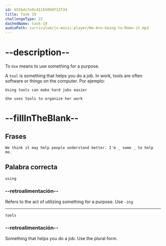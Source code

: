 ```yaml
---
id: 655bdc7e9c4116509df13f34
title: Task 19
challengeType: 22
dashedName: task-19
audioPath: curriculum/js-music-player/We-Are-Going-to-Make-it.mp3
---
```


<!--
AUDIO REFERENCE: 
Bob: We think it may help people understand better. I'm using some tools to help me.
-->

# --description--

To `Use` means to use something for a purpose.

A `tool` is something that helps you do a job. In work, tools are often software or things on the computer. Por ejemplo:

`Using tools can make hard jobs easier`

`She uses tools to organize her work`

# --fillInTheBlank--

## Frases

`We think it may help people understand better. I'm _ some _ to help me.`

## Palabra correcta

`using`

### --retroalimentación--

Refers to the act of utilizing something for a purpose. Use `-ing`

---

`tools`

### --retroalimentación--

Something that helps you do a job. Use the plural form.
